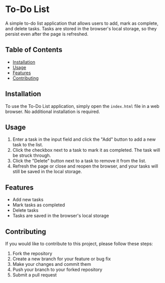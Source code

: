 # To-Do List

A simple to-do list application that allows users to add, mark as complete, and delete tasks. Tasks are stored in the browser's local storage, so they persist even after the page is refreshed.

## Table of Contents

- [Installation](#installation)
- [Usage](#usage)
- [Features](#features)
- [Contributing](#contributing)

## Installation

To use the To-Do List application, simply open the `index.html` file in a web browser. No additional installation is required.

## Usage

1. Enter a task in the input field and click the "Add" button to add a new task to the list.
2. Click the checkbox next to a task to mark it as completed. The task will be struck through.
3. Click the "Delete" button next to a task to remove it from the list.
4. Refresh the page or close and reopen the browser, and your tasks will still be saved in the local storage.

## Features

- Add new tasks
- Mark tasks as completed
- Delete tasks
- Tasks are saved in the browser's local storage

## Contributing

If you would like to contribute to this project, please follow these steps:

1. Fork the repository
2. Create a new branch for your feature or bug fix
3. Make your changes and commit them
4. Push your branch to your forked repository
5. Submit a pull request

